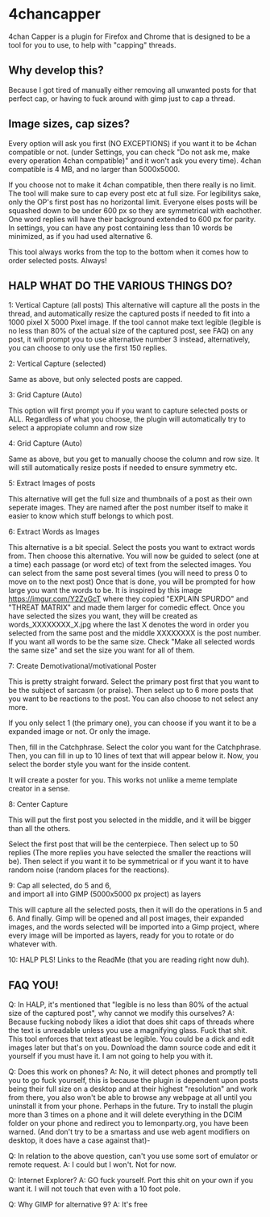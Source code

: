 # 4chancapper
4chan Capper is a plugin for Firefox and Chrome that is designed to be a tool for you to use, to help with "capping" threads.

## Why develop this?
Because I got tired of manually either removing all unwanted posts for that perfect cap, or having to fuck around with gimp
just to cap a thread.

## Image sizes, cap sizes?

Every option will ask you first (NO EXCEPTIONS) if you want it to be 4chan compatible or not. (under Settings, you can
check "Do not ask me, make every operation 4chan compatible)" and it won't ask you every time).
4chan compatible is 4 MB, and no larger than 5000x5000.

If you choose not to make it 4chan compatible, then there really is no limit. The tool will make sure to cap every post etc at full size.
For legibilitys sake, only the OP's first post has no horizontal limit.
Everyone elses posts will be squashed down to be under 600 px so they are symmetrical with eachother.
One word replies will have their background extended to 600 px for parity.
In settings, you can have any post containing less than 10 words be minimized, as if you had used alternative 6.

This tool always works from the top to the bottom when it comes how to order selected posts. Always!

## HALP WHAT DO THE VARIOUS THINGS DO?

1: Vertical Capture (all posts)
This alternative will capture all the posts in the thread, and automatically resize the captured posts if needed to fit into
a 1000 pixel X 5000 Pixel image. If the tool cannot make text legible (legible is no less than 80% of the actual size of the captured post, see FAQ)
on any post, it will prompt you to use alternative number 3 instead, alternatively, you can choose to only use the first 150 replies.


2: Vertical Capture (selected)

Same as above, but only selected posts are capped.

3: Grid Capture (Auto)

This option will first prompt you if you want to capture selected posts or ALL.
Regardless of what you choose, the plugin will automatically try to select a appropiate column and row size


4: Grid Capture (Auto)

Same as above, but you get to manually choose the column and row size. It will still automatically resize posts if needed to ensure symmetry etc.

5: Extract Images of posts

This alternative will get the full size and thumbnails of a post as their own seperate images. They are named after the post number itself
to make it easier to know which stuff belongs to which post.

6: Extract Words as Images

This alternative is a bit special. Select the posts you want to extract words from.
Then choose this alternative. You will now be guided to select (one at a time) each passage (or word etc) of
text from the selected images. You can select from the same post several times (you will need to press 0 to move on to the next post)
Once that is done, you will be prompted for how large you want the words to be. It is inspired by this image
https://imgur.com/Y2ZyGcT where they copied "EXPLAIN SPURDO" and "THREAT MATRIX" and made them larger for comedic effect.
Once you have selected the sizes you want, they will be created as words_XXXXXXXX_X.jpg where the last X denotes the word in order you selected from the same post
and the middle XXXXXXXX is the post number. If you want all words to be the same size. Check "Make all selected words the same size" and set the size you want for all of them.

7: Create Demotivational/motivational Poster

This is pretty straight forward.
Select the primary post first that you want to be the subject of sarcasm (or praise).
Then select up to 6 more posts that you want to be reactions to the post. You can also choose to not select
any more.

If you only select 1 (the primary one), you can choose if you want it to be a expanded image or not. Or only the image.

Then, fill in the Catchphrase.
Select the color you want for the Catchphrase.
Then, you can fill in up to 10 lines of text that will appear below it.
Now, you select the border style you want for the inside content.

It will create a poster for you. This works not unlike a meme template creator in a sense.

8: Center Capture

This will put the first post you selected in the middle, and it will be bigger than all the others.

Select the first post that will be the centerpiece.
Then select up to 50 replies (The more replies you have selected the smaller the reactions will be).
Then select if you want it to be symmetrical or if you want it to have random noise (random places for the reactions).

9: Cap all selected, do 5 and 6, <br>and import all into GIMP (5000x5000 px project) as layers

This will capture all the selected posts, then it will do the operations in 5 and 6. And finally.
Gimp will be opened and all post images, their expanded images, and the words selected will be imported
into a Gimp project, where every image will be imported as layers, ready for you to rotate or do whatever with.

10: HALP PLS!
Links to the ReadMe (that you are reading right now duh).


## FAQ YOU!

Q: In HALP, it's mentioned that "legible is no less than 80% of the actual size of the captured post", why cannot we modify this ourselves?
A: Because fucking nobody likes a idiot that does shit caps of threads where the text is unreadable unless you use a magnifying glass. Fuck that shit. This tool enforces that text atleast be legible. You could be a dick and edit images later but that's on you. Download the damn source code and edit it yourself 
if you must have it. I am not going to help you with it.

Q: Does this work on phones?
A: No, it will detect phones and promptly tell you to go fuck yourself, this is because the plugin is dependent upon
posts being their full size on a desktop and at their highest "resolution" and work from there, you also won't be able to browse any webpage at all
until you uninstall it from your phone. Perhaps in the future.
Try to install the plugin more than 3 times on a phone and it will delete everything in the DCIM folder on your phone and redirect you to
lemonparty.org, you have been warned. (And don't try to be a smartass and use web agent modifiers on desktop, it does have a case against that)-

Q: In relation to the above question, can't you use some sort of emulator or remote request.
A: I could but I won't. Not for now.

Q: Internet Explorer?
A: GO fuck yourself. Port this shit on your own if you want it. I will not touch that even with a 10 foot pole.

Q: Why GIMP for alternative 9?
A: It's free

